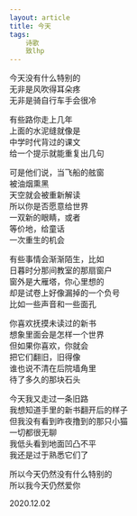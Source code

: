 ```yaml
---
layout: article
title: 今天
tags:
    诗歌
    致lhp
---
```


今天没有什么特别的<br>
无非是风吹得耳朵疼<br>
无非是骑自行车手会很冷<br><!--more-->

有些路你走上几年<br>
上面的水泥缝就像是<br>
中学时代背过的课文<br>
给一个提示就能重复出几句<br>

可是他们说，当飞船的舷窗<br>
被油烟熏黑<br>
天空就会被重新解读<br>
所以你是否愿意给世界<br>
一双新的眼睛，或者<br>
等价地，给童话<br>
一次重生的机会<br>

有些事情会渐渐陌生，比如<br>
日暮时分那间教室的那扇窗户<br>
窗外是大雁塔，你心里想的<br>
却是试卷上好像漏掉的一个负号<br>
比如一些声音和一些面孔<br>

你喜欢抚摸未读过的新书<br>
想象里面会是怎样一个世界<br>
但如果你喜欢，你就会<br>
把它们翻旧，旧得像<br>
谁也说不清在后院墙角里<br>
待了多久的那块石头<br>

今天我又走过一条旧路<br>
我想知道手里的新书翻开后的样子<br>
但我没有看到昨夜撸到的那只小猫<br>
一切都很无聊<br>
我低头看到地面凹凸不平<br>
我还是过于熟悉它们了<br>

所以今天仍然没有什么特别的<br>
所以我今天仍然爱你<br>

2020.12.02